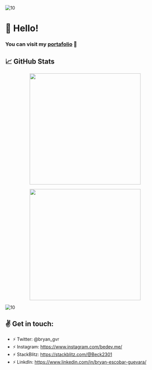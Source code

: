 ![10](https://i.ibb.co/qJdxXS0/Dise-o-sin-t-tulo.gif)
# 👋 Hello!
### You can visit my [portafolio](http://bedev.me) :rocket:

## &#x1f4c8; GitHub Stats
<p align='center'>
 <a href="#"><img src="https://github-readme-stats.vercel.app/api?username=beck2301&show_icons=true&count_private=true&theme=tokyonight" width="350"></a>
 </p>
 <p align='center'>
  <a href="#"><img src="https://github-readme-stats.vercel.app/api/top-langs/?username=beck2301&layout=compact&theme=tokyonight" width="350"></a>
 </p>


![10](https://i.ibb.co/qJdxXS0/Dise-o-sin-t-tulo.gif)
## :v: Get in touch: 
* :zap: Twitter: @bryan_gvr 
* :zap: Instagram: https://www.instagram.com/bedev.me/
* :zap: StackBlitz: https://stackblitz.com/@Beck2301
* :zap: LinkdIn: https://www.linkedin.com/in/bryan-escobar-guevara/
